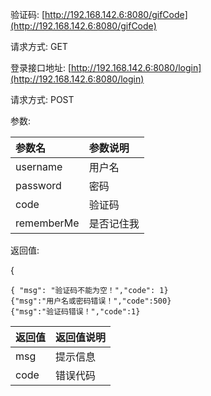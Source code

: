 验证码:   [http://192.168.142.6:8080/gifCode](http://192.168.142.6:8080/gifCode)

请求方式:   GET

登录接口地址:  [http://192.168.142.6:8080/login](http://192.168.142.6:8080/login)

请求方式:  POST

参数:

| 参数名 | 参数说明 |
| :--- | :--- |
| username | 用户名 |
| password | 密码 |
| code | 验证码 |
| rememberMe | 是否记住我 |

返回值:

{

```
{ "msg": "验证码不能为空！","code": 1}
{"msg":"用户名或密码错误！","code":500}
{"msg":"验证码错误！","code":1}
```

| 返回值 | 返回值说明 |
| :--- | :--- |
| msg | 提示信息 |
| code | 错误代码 |



